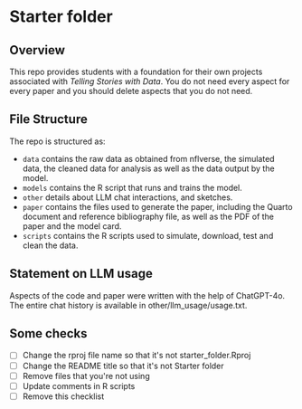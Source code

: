 # Starter folder

## Overview

This repo provides students with a foundation for their own projects associated with *Telling Stories with Data*. You do not need every aspect for every paper and you should delete aspects that you do not need.


## File Structure

The repo is structured as:

-   `data` contains the raw data as obtained from nflverse, the simulated data, the cleaned data for analysis as well as the data output by the model.
-   `models` contains the R script that runs and trains the model. 
-   `other` details about LLM chat interactions, and sketches.
-   `paper` contains the files used to generate the paper, including the Quarto document and reference bibliography file, as well as the PDF of the paper and the model card. 
-   `scripts` contains the R scripts used to simulate, download, test and clean the data.


## Statement on LLM usage

Aspects of the code and paper were written with the help of ChatGPT-4o. The entire chat history is available in other/llm_usage/usage.txt.

## Some checks

- [ ] Change the rproj file name so that it's not starter_folder.Rproj
- [ ] Change the README title so that it's not Starter folder
- [ ] Remove files that you're not using
- [ ] Update comments in R scripts
- [ ] Remove this checklist